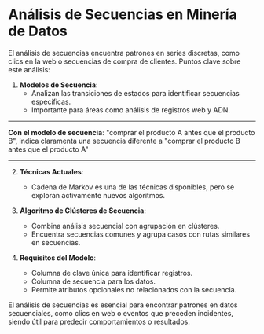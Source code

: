 # Análisis de Secuencias en Minería de Datos

El análisis de secuencias encuentra patrones en series discretas, como clics en la web o secuencias de compra de clientes. Puntos clave sobre este análisis:

1. **Modelos de Secuencia**:
   - Analizan las transiciones de estados para identificar secuencias específicas.
   - Importante para áreas como análisis de registros web y ADN.

---
**Con el modelo de secuencia**: "comprar el producto A antes que el producto B", indica claramenta una secuencia diferente a "comprar el producto B antes que el producto A"

---

2. **Técnicas Actuales**:
   - Cadena de Markov es una de las técnicas disponibles, pero se exploran activamente nuevos algoritmos.

3. **Algoritmo de Clústeres de Secuencia**:
   - Combina análisis secuencial con agrupación en clústeres.
   - Encuentra secuencias comunes y agrupa casos con rutas similares en secuencias.

4. **Requisitos del Modelo**:
   - Columna de clave única para identificar registros.
   - Columna de secuencia para los datos.
   - Permite atributos opcionales no relacionados con la secuencia.

El análisis de secuencias es esencial para encontrar patrones en datos secuenciales, como clics en web o eventos que preceden incidentes, siendo útil para predecir comportamientos o resultados.
